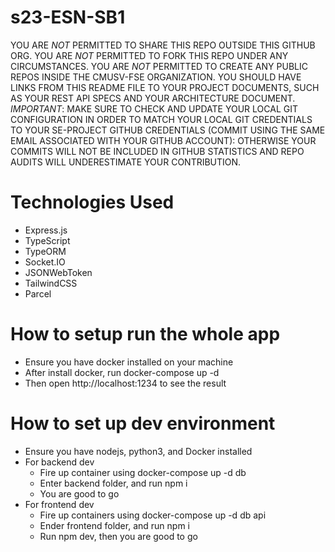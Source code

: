 # s23-ESN-SB1

YOU ARE *NOT* PERMITTED TO SHARE THIS REPO OUTSIDE THIS GITHUB ORG. YOU ARE *NOT* PERMITTED TO FORK THIS REPO UNDER ANY CIRCUMSTANCES. YOU ARE *NOT* PERMITTED TO CREATE ANY PUBLIC REPOS INSIDE THE CMUSV-FSE ORGANIZATION.  YOU SHOULD HAVE LINKS FROM THIS README FILE TO YOUR PROJECT DOCUMENTS, SUCH AS YOUR REST API SPECS AND YOUR ARCHITECTURE DOCUMENT. *IMPORTANT*: MAKE SURE TO CHECK AND UPDATE YOUR LOCAL GIT CONFIGURATION IN ORDER TO MATCH YOUR LOCAL GIT CREDENTIALS TO YOUR SE-PROJECT GITHUB CREDENTIALS (COMMIT USING THE SAME EMAIL ASSOCIATED WITH YOUR GITHUB ACCOUNT): OTHERWISE YOUR COMMITS WILL NOT BE INCLUDED IN GITHUB STATISTICS AND REPO AUDITS WILL UNDERESTIMATE YOUR CONTRIBUTION. 

# Technologies Used
* Express.js
* TypeScript
* TypeORM
* Socket.IO
* JSONWebToken
* TailwindCSS
* Parcel
# How to setup run the whole app
* Ensure you have docker installed on your machine
* After install docker, run docker-compose up -d
* Then open http://localhost:1234 to see the result


# How to set up dev environment
* Ensure you have nodejs, python3, and Docker installed
* For backend dev
  * Fire up container using docker-compose up -d db
  * Enter backend folder, and run npm i
  * You are good to go
* For frontend dev
  * Fire up containers using docker-compose up -d db api
  * Ender frontend folder, and run npm i
  * Run npm dev, then you are good to go
